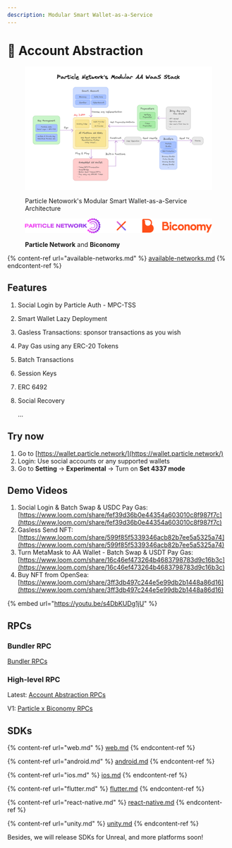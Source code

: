 ```yaml
---
description: Modular Smart Wallet-as-a-Service
---
```


# 💫 Account Abstraction

<figure><img src="../../.gitbook/assets/img_v2_7c036add-89e6-4709-a579-0a50af3c9bfg.png" alt=""><figcaption><p>Particle Netowork's Modular Smart Wallet-as-a-Service Architecture</p></figcaption></figure>

<figure><img src="../../.gitbook/assets/Biconomy.png" alt=""><figcaption><p><strong>Particle Network</strong> and <strong>Biconomy</strong></p></figcaption></figure>

{% content-ref url="available-networks.md" %}
[available-networks.md](available-networks.md)
{% endcontent-ref %}

## Features

1. Social Login by Particle Auth - MPC-TSS
2. Smart Wallet Lazy Deployment
3. Gasless Transactions: sponsor transactions as you wish
4. Pay Gas using any ERC-20 Tokens
5. Batch Transactions
6. Session Keys
7. ERC 6492
8.  Social Recovery

    ...

## Try now

1. Go to [https://wallet.particle.network/](https://wallet.particle.network/)
2. Login: Use social accounts or any supported wallets
3. Go to **Setting** -> **Experimental** -> Turn on **Set 4337 mode**

## Demo Videos

1. Social Login & Batch Swap & USDC Pay Gas: [https://www.loom.com/share/fef39d36b0e44354a603010c8f987f7c](https://www.loom.com/share/fef39d36b0e44354a603010c8f987f7c)
2. Gasless Send NFT: [https://www.loom.com/share/599f85f5339346acb82b7ee5a5325a74](https://www.loom.com/share/599f85f5339346acb82b7ee5a5325a74)
3. Turn MetaMask to AA Wallet - Batch Swap & USDT Pay Gas: [https://www.loom.com/share/16c46ef473264b4683798783d9c16b3c](https://www.loom.com/share/16c46ef473264b4683798783d9c16b3c)
4. Buy NFT from OpenSea: [https://www.loom.com/share/3ff3db497c244e5e99db2b1448a86d16](https://www.loom.com/share/3ff3db497c244e5e99db2b1448a86d16)

{% embed url="https://youtu.be/s4DbKUDg1jU" %}

## RPCs

### Bundler RPC

[Bundler RPCs](../node-service/evm-chains-api/bundler-rpc.md)

### High-level RPC

Latest: [Account Abstraction RPCs](../node-service/evm-chains-api/account-abstraction-rpc.md)

V1: [Particle x Biconomy RPCs ](../node-service/evm-chains-api/account-abstraction-rpc-v1.md)

## SDKs

{% content-ref url="web.md" %}
[web.md](web.md)
{% endcontent-ref %}

{% content-ref url="android.md" %}
[android.md](android.md)
{% endcontent-ref %}

{% content-ref url="ios.md" %}
[ios.md](ios.md)
{% endcontent-ref %}

{% content-ref url="flutter.md" %}
[flutter.md](flutter.md)
{% endcontent-ref %}

{% content-ref url="react-native.md" %}
[react-native.md](react-native.md)
{% endcontent-ref %}

{% content-ref url="unity.md" %}
[unity.md](unity.md)
{% endcontent-ref %}

Besides, we will release SDKs for Unreal, and more platforms soon!
